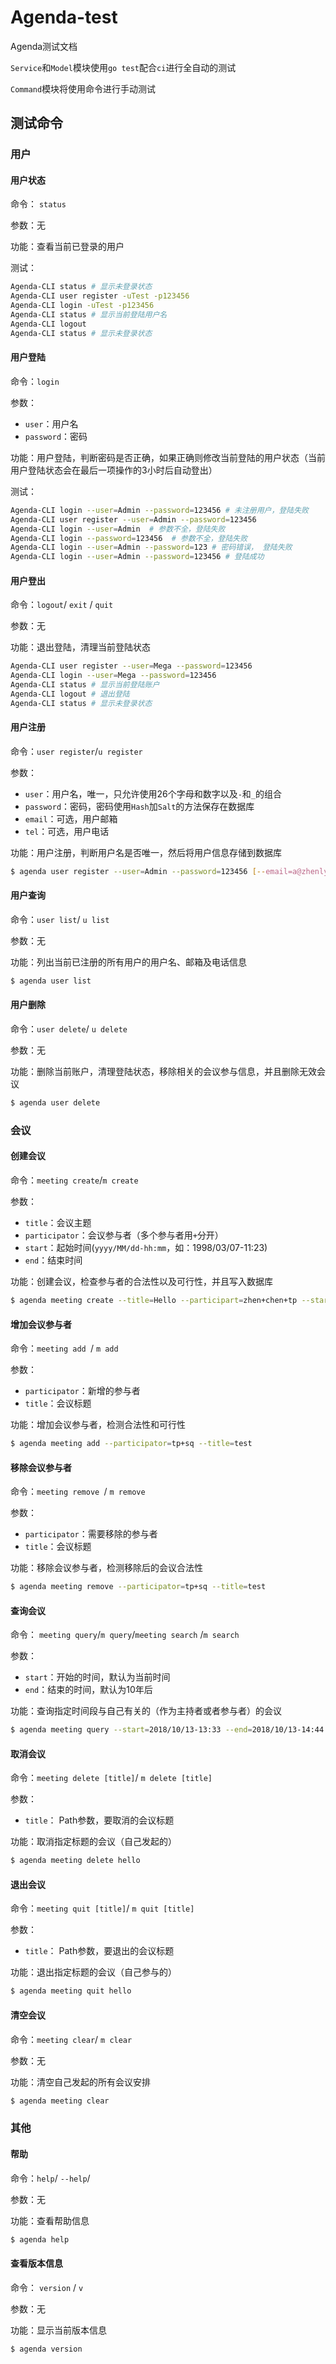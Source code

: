 # Agenda-test

Agenda测试文档

`Service`和`Model`模块使用`go test`配合`ci`进行全自动的测试



`Command`模块将使用命令进行手动测试



## 测试命令

### 用户

#### 用户状态

命令： `status`

参数：无

功能：查看当前已登录的用户

测试：

```bash
Agenda-CLI status # 显示未登录状态
Agenda-CLI user register -uTest -p123456
Agenda-CLI login -uTest -p123456
Agenda-CLI status # 显示当前登陆用户名
Agenda-CLI logout
Agenda-CLI status # 显示未登录状态
```

#### 用户登陆

命令：`login`

参数：

- `user`：用户名
- `password`：密码

功能：用户登陆，判断密码是否正确，如果正确则修改当前登陆的用户状态（当前用户登陆状态会在最后一项操作的3小时后自动登出）

测试：

```bash
Agenda-CLI login --user=Admin --password=123456 # 未注册用户，登陆失败
Agenda-CLI user register --user=Admin --password=123456
Agenda-CLI login --user=Admin  # 参数不全，登陆失败
Agenda-CLI login --password=123456  # 参数不全，登陆失败
Agenda-CLI login --user=Admin --password=123 # 密码错误， 登陆失败
Agenda-CLI login --user=Admin --password=123456 # 登陆成功
```

#### 用户登出

命令：`logout`/ `exit` / `quit`

参数：无

功能：退出登陆，清理当前登陆状态

```bash
Agenda-CLI user register --user=Mega --password=123456
Agenda-CLI login --user=Mega --password=123456
Agenda-CLI status # 显示当前登陆账户
Agenda-CLI logout # 退出登陆
Agenda-CLI status # 显示未登录状态
```

#### 用户注册

命令：`user register`/`u register`

参数：

- `user`：用户名，唯一，只允许使用26个字母和数字以及`-`和`_`的组合
- `password`：密码，密码使用`Hash`加`Salt`的方法保存在数据库
- `email`：可选，用户邮箱
- `tel`：可选，用户电话

功能：用户注册，判断用户名是否唯一，然后将用户信息存储到数据库

```bash
$ agenda user register --user=Admin --password=123456 [--email=a@zhenly.cn] [--tel=18888888888]
```

#### 用户查询

命令：`user list`/ `u list`

参数：无

功能：列出当前已注册的所有用户的用户名、邮箱及电话信息

```bash
$ agenda user list
```

#### 用户删除

命令：`user delete`/ `u delete`

参数：无

功能：删除当前账户，清理登陆状态，移除相关的会议参与信息，并且删除无效会议

```bash
$ agenda user delete
```

### 会议

#### 创建会议

命令：`meeting create`/`m create`

参数：

- `title`：会议主题
- `participator`：会议参与者（多个参与者用`+`分开）
- `start`：起始时间(`yyyy/MM/dd-hh:mm`，如：1998/03/07-11:23)
- `end`：结束时间

功能：创建会议，检查参与者的合法性以及可行性，并且写入数据库

```bash
$ agenda meeting create --title=Hello --participart=zhen+chen+tp --start=2018/10/13-13:33 --end=2018/10/13-14:44
```

#### 增加会议参与者

命令：`meeting add `/ `m add`

参数：

- `participator`：新增的参与者
- `title`：会议标题

功能：增加会议参与者，检测合法性和可行性

```bash
$ agenda meeting add --participator=tp+sq --title=test
```

#### 移除会议参与者

命令：`meeting remove `/ `m remove`

参数：

- `participator`：需要移除的参与者
- `title`：会议标题

功能：移除会议参与者，检测移除后的会议合法性

```bash
$ agenda meeting remove --participator=tp+sq --title=test
```

#### 查询会议

命令： `meeting query`/`m query`/`meeting search` /`m search`

参数：

- `start`：开始的时间，默认为当前时间
- `end`：结束的时间，默认为10年后

功能：查询指定时间段与自己有关的（作为主持者或者参与者）的会议

```bash
$ agenda meeting query --start=2018/10/13-13:33 --end=2018/10/13-14:44
```

#### 取消会议

命令：`meeting delete [title]`/ `m delete [title]`

参数：

- `title`： Path参数，要取消的会议标题

功能：取消指定标题的会议（自己发起的）

```bash
$ agenda meeting delete hello
```

#### 退出会议

命令：`meeting quit [title]`/ `m quit [title]`

参数：

- `title`： Path参数，要退出的会议标题

功能：退出指定标题的会议（自己参与的）

```bash
$ agenda meeting quit hello
```

#### 清空会议

命令：`meeting clear`/ `m clear`

参数：无

功能：清空自己发起的所有会议安排

```v
$ agenda meeting clear
```

### 其他

#### 帮助

命令：`help`/ `--help`/

参数：无

功能：查看帮助信息

```bash
$ agenda help
```

#### 查看版本信息

命令： `version` / `v`

参数：无

功能：显示当前版本信息

```bash
$ agenda version
```